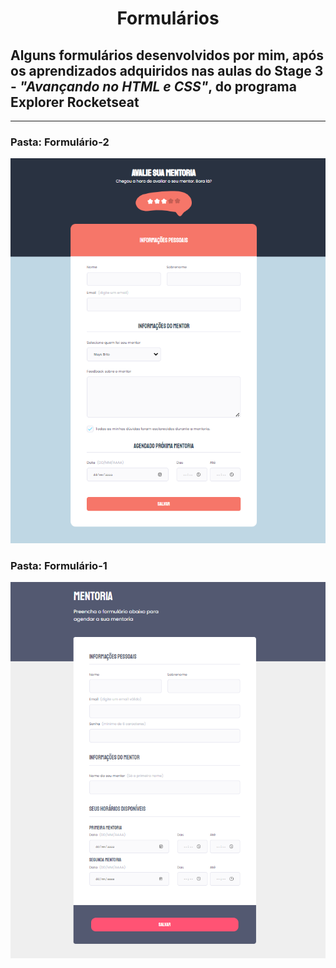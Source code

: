 # <p align="center">Formulários<p>

## Alguns formulários desenvolvidos por mim, após os aprendizados adquiridos nas aulas do Stage 3 - _"Avançando no HTML e CSS"_, do programa Explorer Rocketseat

<hr>

### Pasta: Formulário-2
![preview](./.github/form1.png)

### Pasta: Formulário-1
![preview](./.github/form2.png)

